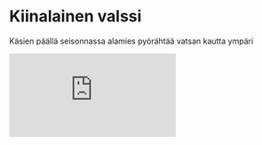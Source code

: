 # Kiinalainen valssi

Käsien päällä seisonnassa alamies pyörähtää vatsan kautta ympäri

<iframe src="https://www.youtube.com/embed/aKj-vG_KRFk?start=11&end=28" frameborder="0" allowfullscreen></iframe>
